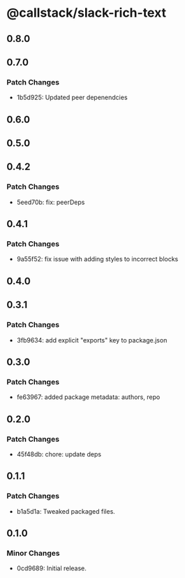 # @callstack/slack-rich-text

## 0.8.0

## 0.7.0

### Patch Changes

- 1b5d925: Updated peer depenendcies

## 0.6.0

## 0.5.0

## 0.4.2

### Patch Changes

- 5eed70b: fix: peerDeps

## 0.4.1

### Patch Changes

- 9a55f52: fix issue with adding styles to incorrect blocks

## 0.4.0

## 0.3.1

### Patch Changes

- 3fb9634: add explicit "exports" key to package.json

## 0.3.0

### Patch Changes

- fe63967: added package metadata: authors, repo

## 0.2.0

### Patch Changes

- 45f48db: chore: update deps

## 0.1.1

### Patch Changes

- b1a5d1a: Tweaked packaged files.

## 0.1.0

### Minor Changes

- 0cd9689: Initial release.
